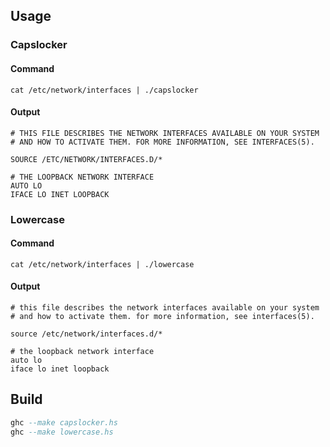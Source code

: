 ## Usage

### Capslocker

#### Command

```shell
cat /etc/network/interfaces | ./capslocker
```

#### Output

```
# THIS FILE DESCRIBES THE NETWORK INTERFACES AVAILABLE ON YOUR SYSTEM
# AND HOW TO ACTIVATE THEM. FOR MORE INFORMATION, SEE INTERFACES(5).

SOURCE /ETC/NETWORK/INTERFACES.D/*

# THE LOOPBACK NETWORK INTERFACE
AUTO LO
IFACE LO INET LOOPBACK
```

### Lowercase

#### Command
```shell
cat /etc/network/interfaces | ./lowercase
```

#### Output
```
# this file describes the network interfaces available on your system
# and how to activate them. for more information, see interfaces(5).

source /etc/network/interfaces.d/*

# the loopback network interface
auto lo
iface lo inet loopback
```

## Build

```haskell
ghc --make capslocker.hs
ghc --make lowercase.hs
```
